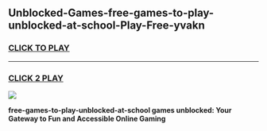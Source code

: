 
## Unblocked-Games-free-games-to-play-unblocked-at-school-Play-Free-yvakn
<h3>
<a href="https://premium76.site?title=free-games-to-play-unblocked-at-school&ref=20M">CLICK TO PLAY</a></h3>
<hr>

<h3>
<a href="https://premium76.site?title=free-games-to-play-unblocked-at-school&ref=20M">CLICK 2 PLAY</a>
  
</h3>

<a href="https://premium76.site?title=free-games-to-play-unblocked-at-school&ref=19M"><img src="https://clearcache.store/games.png"></a>


**free-games-to-play-unblocked-at-school games unblocked: Your Gateway to Fun and Accessible Online Gaming**
